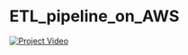 # ETL_pipeline_on_AWS
[![Project Video](https://img.youtube.com/vi/mtY88JEW7iw/0.jpg)](https://youtu.be/mtY88JEW7iw)


